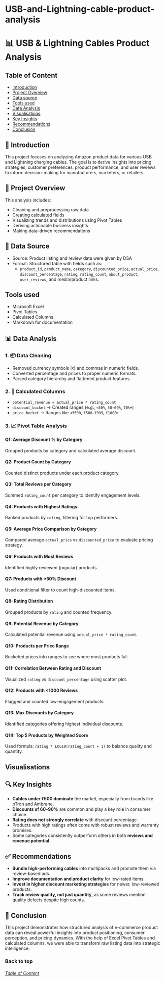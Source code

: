 # USB-and-Lightning-cable-product-analysis

# 📊 USB & Lightning Cables Product Analysis

## Table of Content

- [Introduction](#Introduction)
- [Project Overview](#Project-Overview)
- [Data source](#Data-source)
- [Tools used](#Tools-used)
- [Data Analysis](#Data-Analysis)
- [Visualisations](#Visualisations)
- [Key Insights](Key-Insights)
- [Recommendations](#Recommendations)
- [Conclusion](#Conclusion)

  
## 🧾 Introduction
This project focuses on analyzing Amazon product data for various USB and Lightning charging cables. The goal is to derive insights into pricing strategies, customer preferences, product performance, and user reviews to inform decision-making for manufacturers, marketers, or retailers.


## 📁 Project Overview

This analysis includes:
- Cleaning and preprocessing raw data
- Creating calculated fields
- Visualizing trends and distributions using Pivot Tables
- Deriving actionable business insights
- Making data-driven recommendations


## 🔗 Data Source

- Source: Product listing and review data were given by DSA
- Format: Structured table with fields such as:
  - `product_id`, `product_name`, `category`, `discounted_price`, `actual_price`, `discount_percentage`, `rating`, `rating_count`, `about_product`, `user_reviews`, and media/product links.

## Tools used
- Microsoft Excel
- Pivot Tables
- Calculated Columns
- Markdown for documentation

  

## 📊 Data Analysis 

### 1. 📦 Data Cleaning
- Removed currency symbols (`₹`) and commas in numeric fields.
- Converted percentage and prices to proper numeric formats.
- Parsed category hierarchy and flattened product features.

### 2. 📐 Calculated Columns
- `potential_revenue = actual_price * rating_count`
- `discount_bucket` → Created ranges (e.g., `<50%`, `50–69%`, `70%+`)
- `price_bucket` → Ranges like `<₹500`, `₹500–₹999`, `₹1000+`

### 3. 📈 Pivot Table Analysis

#### Q1: Average Discount % by Category
Grouped products by category and calculated average discount.

#### Q2: Product Count by Category
Counted distinct products under each product category.

#### Q3: Total Reviews per Category
Summed `rating_count` per category to identify engagement levels.

#### Q4: Products with Highest Ratings
Ranked products by `rating`, filtering for top performers.

#### Q5: Average Price Comparison by Category
Compared average `actual_price` vs `discounted_price` to evaluate pricing strategy.

#### Q6: Products with Most Reviews
Identified highly reviewed (popular) products.

#### Q7: Products with ≥50% Discount
Used conditional filter to count high-discounted items.

#### Q8: Rating Distribution
Grouped products by `rating` and counted frequency.

#### Q9: Potential Revenue by Category
Calculated potential revenue using `actual_price * rating_count`.

#### Q10: Products per Price Range
Bucketed prices into ranges to see where most products fall.

#### Q11: Correlation Between Rating and Discount
Visualized `rating` vs `discount_percentage` using scatter plot.

#### Q12: Products with <1000 Reviews
Flagged and counted low-engagement products.

#### Q13: Max Discounts by Category
Identified categories offering highest individual discounts.

#### Q14: Top 5 Products by Weighted Score
Used formula: `rating * LOG10(rating_count + 1)` to balance quality and quantity.

## Visualisations

## 🔍 Key Insights

- **Cables under ₹500 dominate** the market, especially from brands like pTron and Ambrane.
- **Discounts of 60–90%** are common and play a key role in consumer choice.
- **Rating does not strongly correlate** with discount percentage.
- Products with high ratings often come with robust reviews and warranty promises.
- Some categories consistently outperform others in both **reviews and revenue potential**.


## ✅ Recommendations

- **Bundle high-performing cables** into multipacks and promote them via review-based ads.
- **Improve documentation and product clarity** for low-rated items.
- **Invest in higher discount marketing strategies** for newer, low-reviewed products.
- **Track review quality, not just quantity**, as some reviews mention quality defects despite high counts.


## 📌 Conclusion

This project demonstrates how structured analysis of e-commerce product data can reveal powerful insights into product positioning, consumer perception, and pricing dynamics. With the help of Excel Pivot Tables and calculated columns, we were able to transform raw listing data into strategic intelligence.

### Back to top 
###### [Table of Content](#Table-of-Content)


